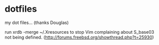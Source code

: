 dotfiles
========

my dot files... (thanks Douglas)

run xrdb -merge ~/.Xresources to stop Vim complaining about S_base03 not being defined. (http://forums.freebsd.org/showthread.php?t=25930)
